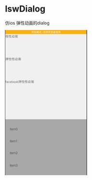 # lswDialog
仿ios 弹性动画的dialog

![image](https://github.com/lsw8569013/lswDialog/blob/master/animator.gif ) 
